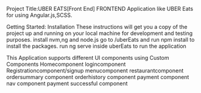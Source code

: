 
Project Title:UBER EATS[Front End]
FRONTEND Application like UBER Eats for using Angular.js,SCSS.

Getting Started: Installation
These instructions will get you a copy of the project up and running on your local machine for development and testing purposes. 
install nvm,ng and node.js
go to /uberEats and run npm install to install the packages.
run ng serve inside uberEats to run the application

This Application supports different UI components using Custom Components
Homecomponent
logincomponent
Registrationcomponent/signup
menucomponent
restaurantcomponent
ordersummary component
orderhistory component
payment component
nav component
payment successful component

